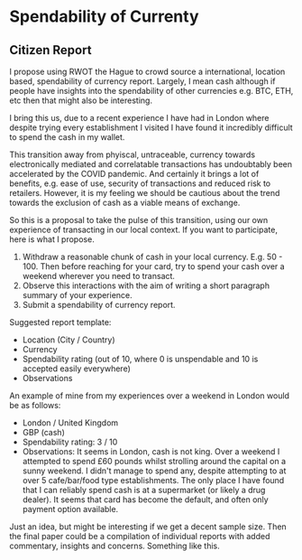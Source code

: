 # Spendability of Currenty
## Citizen Report

I propose using RWOT the Hague to crowd source a international, location based, spendability of currency report. Largely, I mean cash although if people have insights into the spendability of other currencies e.g. BTC, ETH, etc then that might also be interesting.

I bring this us, due to a recent experience I have had in London where despite trying every establishment I visited I have found it incredibly difficult to spend the cash in my wallet. 

This transition away from phyiscal, untraceable, currency towards electronically mediated and correlatable transactions has undoubtably been accelerated by the COVID pandemic. And certainly it brings a lot of benefits, e.g. ease of use, security of transactions and reduced risk to retailers. However, it is my feeling we should be cautious about the trend towards the exclusion of cash as a viable means of exchange. 

So this is a proposal to take the pulse of this transition, using our own experience of transacting in our local context. If you want to participate, here is what I propose.

1. Withdraw a reasonable chunk of cash in your local currency. E.g. 50 - 100. Then before reaching for your card, try to spend your cash over a weekend wherever you need to transact.
2. Observe this interactions with the aim of writing a short paragraph summary of your experience.
3. Submit a spendability of currency report.

Suggested report template:

* Location (City / Country)
* Currency 
* Spendability rating (out of 10, where 0 is unspendable and 10 is accepted easily everywhere) 
* Observations

An example of mine from my experiences over a weekend in London would be as follows:

* London / United Kingdom
* GBP (cash)
* Spendability rating: 3 / 10
* Observations: It seems in London, cash is not king. Over a weekend I attempted to spend £60 pounds whilst strolling around the capital on a sunny weekend. I didn't manage to spend any, despite attempting to at over 5 cafe/bar/food type establishments. The only place I have found that I can reliably spend cash is at a supermarket (or likely a drug dealer). It seems that card has become the default, and often only payment option available. 
 
Just an idea, but might be interesting if we get a decent sample size. Then the final paper could be a compilation of individual reports with added commentary, insights and concerns. Something like this.